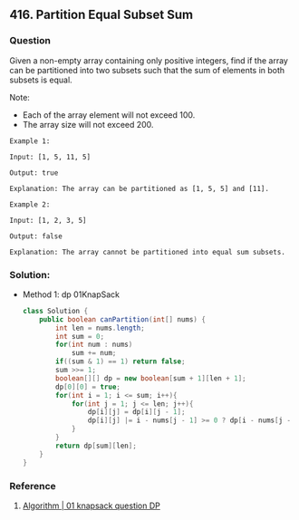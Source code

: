 ## 416. Partition Equal Subset Sum

### Question
Given a non-empty array containing only positive integers, find if the array can be partitioned into two subsets such that the sum of elements in both subsets is equal.

Note:
* Each of the array element will not exceed 100.
* The array size will not exceed 200.

```
Example 1:

Input: [1, 5, 11, 5]

Output: true

Explanation: The array can be partitioned as [1, 5, 5] and [11].

Example 2:

Input: [1, 2, 3, 5]

Output: false

Explanation: The array cannot be partitioned into equal sum subsets.
```

### Solution:
* Method 1: dp 01KnapSack
    ```Java
    class Solution {
        public boolean canPartition(int[] nums) {
            int len = nums.length;
            int sum = 0;
            for(int num : nums)
                sum += num;
            if((sum & 1) == 1) return false;
            sum >>= 1;
            boolean[][] dp = new boolean[sum + 1][len + 1];
            dp[0][0] = true;
            for(int i = 1; i <= sum; i++){
                for(int j = 1; j <= len; j++){
                    dp[i][j] = dp[i][j - 1];
                    dp[i][j] |= i - nums[j - 1] >= 0 ? dp[i - nums[j - 1]][j - 1]: false;
                }
            }
            return dp[sum][len];
        }
    }
    ```

### Reference
1. [Algorithm | 01 knapsack question DP](https://seanforfun.github.io/algorithm/2018/03/07/01KnapSack.html)